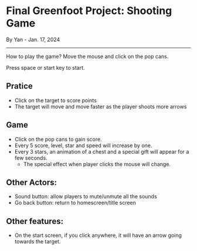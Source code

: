 # Final Greenfoot Project: Shooting Game
By Yan - Jan. 17, 2024

---

How to play the game? Move the mouse and click on the pop cans.

Press space or start key to start. 

## Pratice 
* Click on the target to score points
* The target will move and move faster as the player shoots more arrows

## Game
* Click on the pop cans to gain score.
* Every 5 score, level, star and speed will increase by one.
* Every 3 stars, an animation of a chest and a special gift will appear for a few seconds.
  * The special effect when player clicks the mouse will change.

## Other Actors:
* Sound button: allow players to mute/unmute all the sounds
* Go back button: return to homescreen/title screen

## Other features:
* On the start screen, if you click anywhere, it will have an arrow going towards the target.






